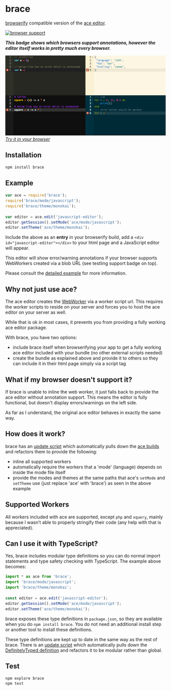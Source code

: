 # brace

[browserify](https://github.com/substack/node-browserify) compatible version of the [ace editor](http://ajaxorg.github.io/ace/).

[![browser support](https://ci.testling.com/thlorenz/brace.png)](https://ci.testling.com/thlorenz/brace)

***This badge shows which browsers support annotations, however the editor itself works in pretty much every browser.***

[![screenshot](assets/brace.png)](http://thlorenz.github.io/brace/)
*[Try it in your browser](http://thlorenz.github.io/brace/)*

## Installation

    npm install brace

## Example

```js
var ace = require('brace');
require('brace/mode/javascript');
require('brace/theme/monokai');

var editor = ace.edit('javascript-editor');
editor.getSession().setMode('ace/mode/javascript');
editor.setTheme('ace/theme/monokai');
```

Include the above as an **entry** in your browserify build, add a `<div id="javascript-editor"></div>` to your html page and
a JavaScript editor will appear.

This editor will show error/warning annotations if your browser supports WebWorkers
created via a blob URL (see testling support badge on top).

Please consult the [detailed example](https://github.com/thlorenz/brace/tree/master/example) for more information.

## Why not just use ace?

The ace editor creates the [WebWorker](http://www.html5rocks.com/en/tutorials/workers/basics/) via a worker script url.
This requires the worker scripts to reside on your server and forces you to host the ace editor on your server as well.

While that is ok in most cases, it prevents you from providing a fully working ace editor package.

With brace, you have two options:

- include brace itself when browserifying your app to get a fully working ace editor included with your bundle (no other
  external scripts needed)
- create the bundle as explained above and provide it to others so they can include it in their html page simply via a
  script tag

## What if my browser doesn't support it?

If brace is unable to inline the web worker, it just falls back to provide the ace editor without annotation support.
This means the editor is fully functional, but doesn't display errors/warnings on the left side.

As far as I understand, the original ace editor behaves in exactly the same way.

## How does it work?

brace has an [update script](https://github.com/thlorenz/brace/blob/master/build/update.js) which automatically pulls
down the [ace builds](https://github.com/ajaxorg/ace-builds) and refactors them to provide the following:

- inline all supported workers
- automatically require the workers that a 'mode' (language) depends on inside the mode file itself
- provide the modes and themes at the same paths that ace's `setMode` and `setTheme` use (just replace 'ace' with
  'brace') as seen in the above example

## Supported Workers

All workers included with ace are supported, except `php` and `xquery`, mainly because I wasn't able to properly
stringify their code (any help with that is appreciated).

## Can I use it with TypeScript?

Yes, brace includes modular type definitions so you can do normal import statements and type safety checking
with TypeScript. The example above becomes:

```ts
import * as ace from 'brace';
import 'brace/mode/javascript';
import 'brace/theme/monokai';

const editor = ace.edit('javascript-editor');
editor.getSession().setMode('ace/mode/javascript');
editor.setTheme('ace/theme/monokai');
```

brace exposes these type definitions in `package.json`, so they are available when you do `npm install brace`.
You do not need an additional install step or another tool to install these definitions.

These type definitions are kept up to date in the same way as the rest of brace. There is an
[update script](https://github.com/thlorenz/brace/blob/master/build/update-ts.js) which automatically pulls
down the [DefinitelyTyped definition](https://github.com/DefinitelyTyped/DefinitelyTyped/blob/master/ace/ace.d.ts)
and refactors it to be modular rather than global.

## Test

    npm explore brace
    npm test
